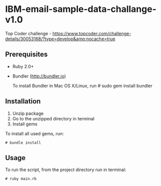 # IBM-email-sample-data-challange-v1.0
Top Coder challenge - https://www.topcoder.com/challenge-details/30053168/?type=develop&amp;nocache=true

Prerequisites
-----

- Ruby 2.0+
- Bundler (http://bundler.io)

  To install Bundler in Mac OS X/Linux, run 
      # sudo gem install bundler


Installation
------------
1) Unzip package
2) Go to the unzipped directory in terminal
3) Install gems

To install all used gems, run:

    # bundle install

Usage
-----

To run the script, from the project directory run in terminal:

    # ruby main.rb
